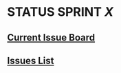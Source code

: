 # STATUS SPRINT _X_

## [Current Issue Board](https://gitlab.labranet.jamk.fi/open-project-framework/opf-virtual-company-v1/core/-/boards)
## [Issues List](/issues)